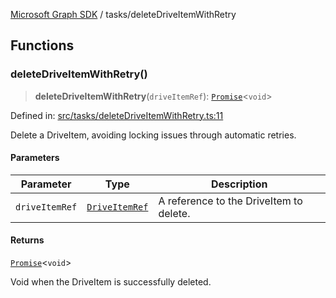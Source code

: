 [Microsoft Graph SDK](../README.md) / tasks/deleteDriveItemWithRetry

## Functions

### deleteDriveItemWithRetry()

> **deleteDriveItemWithRetry**(`driveItemRef`): [`Promise`](https://developer.mozilla.org/docs/Web/JavaScript/Reference/Global_Objects/Promise)\<`void`\>

Defined in: [src/tasks/deleteDriveItemWithRetry.ts:11](https://github.com/Future-Secure-AI/microsoft-graph/blob/main/src/tasks/deleteDriveItemWithRetry.ts#L11)

Delete a DriveItem, avoiding locking issues through automatic retries.

#### Parameters

| Parameter | Type | Description |
| ------ | ------ | ------ |
| `driveItemRef` | [`DriveItemRef`](../DriveItemRef.md#driveitemref) | A reference to the DriveItem to delete. |

#### Returns

[`Promise`](https://developer.mozilla.org/docs/Web/JavaScript/Reference/Global_Objects/Promise)\<`void`\>

Void when the DriveItem is successfully deleted.
